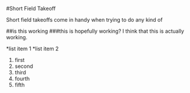 #Short Field Takeoff

Short field takeoffs come in handy when trying to do any kind of 

##is this working
###this is hopefully working?
I think that this is actually working.

*list item 1
*list item 2

1. first
2. second
3. third
4. fourth
5. fifth
